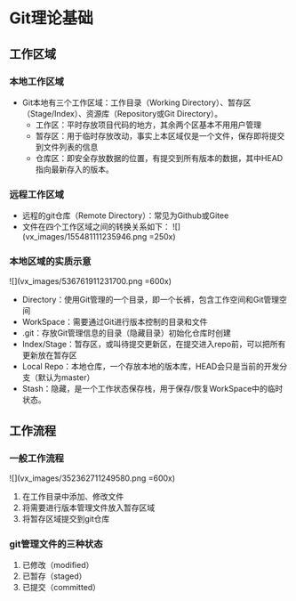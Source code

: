 # Git理论基础
## 工作区域
### 本地工作区域
- Git本地有三个工作区域：工作目录（Working Directory）、暂存区（Stage/Index）、资源库（Repository或Git Directory）。
    - 工作区：平时存放项目代码的地方，其余两个区基本不用用户管理
    - 暂存区：用于临时存放改动，事实上本区域仅是一个文件，保存即将提交到文件列表的信息
    - 仓库区：即安全存放数据的位置，有提交到所有版本的数据，其中HEAD指向最新存入的版本。

### 远程工作区域
- 远程的git仓库（Remote Directory）：常见为Github或Gitee
- 文件在四个工作区域之间的转换关系如下：
    ![](vx_images/155481111235946.png =250x)

### 本地区域的实质示意
![](vx_images/536761911231700.png =600x)
- Directory：使用Git管理的一个目录，即一个长裤，包含工作空间和Git管理空间
- WorkSpace：需要通过Git进行版本控制的目录和文件
- .git：存放Git管理信息的目录（隐藏目录）初始化仓库时创建
- Index/Stage：暂存区，或叫待提交更新区，在提交进入repo前，可以把所有更新放在暂存区
- Local Repo：本地仓库，一个存放本地的版本库，HEAD会只是当前的开发分支（默认为master）
- Stash：隐藏，是一个工作状态保存栈，用于保存/恢复WorkSpace中的临时状态。

## 工作流程
### 一般工作流程
![](vx_images/352362711249580.png =600x)
1. 在工作目录中添加、修改文件
2. 将需要进行版本管理文件放入暂存区域
3. 将暂存区域提交到git仓库

### git管理文件的三种状态
1. 已修改（modified）
2. 已暂存（staged）
3. 已提交（committed）


